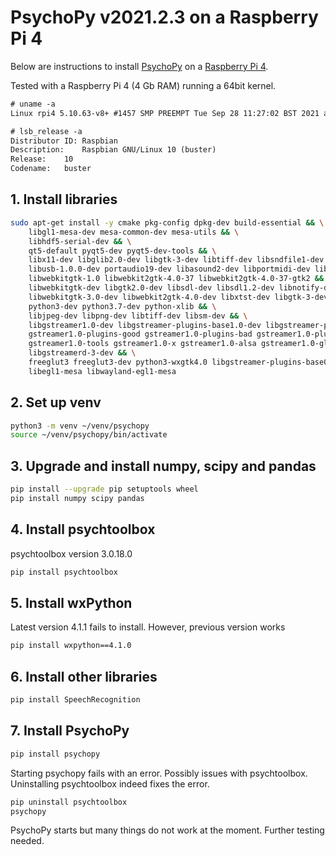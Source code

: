 # PsychoPy v2021.2.3 on a Raspberry Pi 4

Below are instructions to install [PsychoPy](https://www.psychopy.org) on a [Raspberry Pi 4](https://www.raspberrypi.com/products/raspberry-pi-4-model-b/).

Tested with a Raspberry Pi 4 (4 Gb RAM) running a 64bit kernel.

```txt
# uname -a
Linux rpi4 5.10.63-v8+ #1457 SMP PREEMPT Tue Sep 28 11:27:02 BST 2021 aarch64 GNU/Linux

# lsb_release -a
Distributor ID: Raspbian
Description:    Raspbian GNU/Linux 10 (buster)
Release:    10
Codename:   buster
```

## 1. Install libraries

```sh
sudo apt-get install -y cmake pkg-config dpkg-dev build-essential && \
    libgl1-mesa-dev mesa-common-dev mesa-utils && \
    libhdf5-serial-dev && \
    qt5-default pyqt5-dev pyqt5-dev-tools && \
    libx11-dev libglib2.0-dev libgtk-3-dev libtiff-dev libsndfile1-dev && \
    libusb-1.0.0-dev portaudio19-dev libasound2-dev libportmidi-dev liblo-dev && \
    libwebkitgtk-1.0 libwebkit2gtk-4.0-37 libwebkit2gtk-4.0-37-gtk2 && \
    libwebkitgtk-dev libgtk2.0-dev libsdl-dev libsdl1.2-dev libnotify-dev && \
    libwebkitgtk-3.0-dev libwebkit2gtk-4.0-dev libxtst-dev libgtk-3-dev && \
    python3-dev python3.7-dev python-xlib && \
    libjpeg-dev libpng-dev libtiff-dev libsm-dev && \
    libgstreamer1.0-dev libgstreamer-plugins-base1.0-dev libgstreamer-plugins-bad1.0-dev gstreamer1.0-plugins-base && \
    gstreamer1.0-plugins-good gstreamer1.0-plugins-bad gstreamer1.0-plugins-ugly gstreamer1.0-libav && \
    gstreamer1.0-tools gstreamer1.0-x gstreamer1.0-alsa gstreamer1.0-gl gstreamer1.0-gtk3 gstreamer1.0-pulseaudio && \
    libgstreamerd-3-dev && \
    freeglut3 freeglut3-dev python3-wxgtk4.0 libgstreamer-plugins-base0.10-dev libghc-gtk3-dev libwxgtk3.0-gtk3-dev && \
    libegl1-mesa libwayland-egl1-mesa
```

## 2. Set up venv

```sh
python3 -m venv ~/venv/psychopy
source ~/venv/psychopy/bin/activate
```

## 3. Upgrade and install numpy, scipy and pandas

```sh
pip install --upgrade pip setuptools wheel
pip install numpy scipy pandas
```

## 4. Install psychtoolbox

psychtoolbox version 3.0.18.0

```sh
pip install psychtoolbox
```

## 5. Install wxPython

Latest version 4.1.1 fails to install. However, previous version works

```sh
pip install wxpython==4.1.0
```

## 6. Install other libraries

```sh
pip install SpeechRecognition
```

## 7. Install PsychoPy

```sh
pip install psychopy
```

Starting psychopy fails with an error. Possibly issues with psychtoolbox. Uninstalling psychtoolbox indeed fixes the error.

```sh
pip uninstall psychtoolbox
psychopy
```

PsychoPy starts but many things do not work at the moment. Further testing needed.
